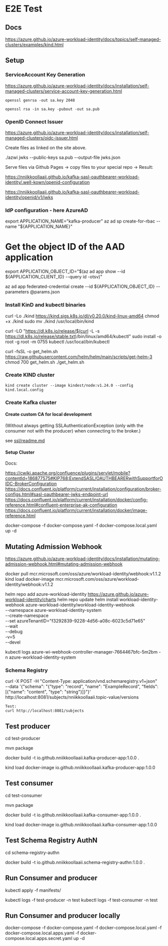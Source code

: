 # E2E Test

## Docs

https://azure.github.io/azure-workload-identity/docs/topics/self-managed-clusters/examples/kind.html


## Setup

### ServiceAccount Key Generation

https://azure.github.io/azure-workload-identity/docs/installation/self-managed-clusters/service-account-key-generation.html

    openssl genrsa -out sa.key 2048

    openssl rsa -in sa.key -pubout -out sa.pub

### OpenID Connect Issuer

https://azure.github.io/azure-workload-identity/docs/installation/self-managed-clusters/oidc-issuer.html

Create files as linked on the site above.

  ./azwi jwks --public-keys sa.pub --output-file jwks.json

Serve files via Github Pages -> copy files to your special <username> repo -> Result:

https://nniikkoollaaii.github.io/kafka-sasl-oauthbearer-workload-identity/.well-kown/openid-configuration

https://nniikkoollaaii.github.io/kafka-sasl-oauthbearer-workload-identity/openid/v1/jwks



### IdP configuration - here AzureAD

  export APPLICATION_NAME="kafka-producer"
  az ad sp create-for-rbac --name "${APPLICATION_NAME}"

  # Get the object ID of the AAD application
  export APPLICATION_OBJECT_ID="$(az ad app show --id ${APPLICATION_CLIENT_ID} --query id -otsv)"

  az ad app federated-credential create --id ${APPLICATION_OBJECT_ID} --parameters @params.json

### Install KinD and kubectl binaries

curl -Lo ./kind https://kind.sigs.k8s.io/dl/v0.20.0/kind-linux-amd64
chmod +x ./kind
sudo mv ./kind /usr/local/bin/kind


curl -LO "https://dl.k8s.io/release/$(curl -L -s https://dl.k8s.io/release/stable.txt)/bin/linux/amd64/kubectl"
sudo install -o root -g root -m 0755 kubectl /usr/local/bin/kubectl

curl -fsSL -o get_helm.sh https://raw.githubusercontent.com/helm/helm/main/scripts/get-helm-3
chmod 700 get_helm.sh
./get_helm.sh

### Create KIND cluster

```
kind create cluster --image kindest/node:v1.24.0 --config kind.local.config
```


### Create Kafka cluster


#### Create custom CA for local development

(Without always getting SSLAuthenticationException (only with the consumer not with the producer) when connecting to the broker.)

see [ssl/readme.md](./ssl/readme.md)

#### Setup Cluster

Docs:

https://cwiki.apache.org/confluence/plugins/servlet/mobile?contentId=186877575#KIP768:ExtendSASL/OAUTHBEARERwithSupportforOIDC-BrokerConfiguration
https://docs.confluent.io/platform/current/installation/configuration/broker-configs.html#sasl-oauthbearer-jwks-endpoint-url
https://docs.confluent.io/platform/current/installation/docker/config-reference.html#confluent-enterprise-ak-configuration
https://docs.confluent.io/platform/current/installation/docker/image-reference.html


  docker-compose -f docker-compose.yaml -f docker-compose.local.yaml up -d


## Mutating Admission Webhook

https://azure.github.io/azure-workload-identity/docs/installation/mutating-admission-webhook.html#mutating-admission-webhook


  docker pull mcr.microsoft.com/oss/azure/workload-identity/webhook:v1.1.2
  kind load docker-image mcr.microsoft.com/oss/azure/workload-identity/webhook:v1.1.2

  helm repo add azure-workload-identity https://azure.github.io/azure-workload-identity/charts
  helm repo update
  helm install workload-identity-webhook azure-workload-identity/workload-identity-webhook \
    --namespace azure-workload-identity-system \
    --create-namespace \
    --set azureTenantID="f3292839-9228-4d56-a08c-6023c5d71e65" \
    --wait \
    --debug \
    -v=5 \
    --devel



  kubectl logs azure-wi-webhook-controller-manager-7664467bfc-5m2bm -n azure-workload-identity-system

### Schema Registry

  curl -X POST -H "Content-Type: application/vnd.schemaregistry.v1+json" \
    --data '{"schema": "{\"type\": \"record\", \"name\": \"ExampleRecord\", \"fields\": [{\"name\": \"content\", \"type\": \"string\"}]}"}' \
    http://localhost:8081/subjects/nniikkoollaaii.topic-value/versions

    Test:
    curl http://localhost:8081/subjects

## Test producer

  cd test-producer

  mvn package

  docker build -t io.github.nniikkoollaaii.kafka-producer-app:1.0.0 .

  kind load docker-image io.github.nniikkoollaaii.kafka-producer-app:1.0.0


## Test consumer

  cd test-consumer

  mvn package

  docker build -t io.github.nniikkoollaaii.kafka-consumer-app:1.0.0 .

  kind load docker-image io.github.nniikkoollaaii.kafka-consumer-app:1.0.0

## Test Schema Registry AuthN

  cd schema-registry-authn

  docker build -t io.github.nniikkoollaaii.schema-registry-authn:1.0.0 .

## Run Consumer and producer

  kubectl apply -f manifests/

  kubectl logs -f test-producer -n test
  kubectl logs -f test-consumer -n test

## Run Consumer and producer locally

docker-compose -f docker-compose.yaml -f docker-compose.local.yaml -f docker-compose.local.apps.yaml -f docker-compose.local.apps.secret.yaml  up -d